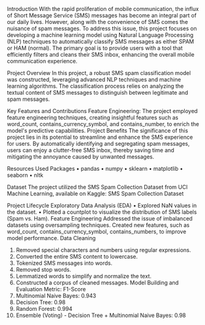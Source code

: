 Introduction
With the rapid proliferation of mobile communication, the influx of Short Message Service (SMS) messages has become an integral part of our daily lives. However, along with the convenience of SMS comes the nuisance of spam messages. To address this issue, this project focuses on developing a machine learning model using Natural Language Processing (NLP) techniques to automatically classify SMS messages as either SPAM or HAM (normal). The primary goal is to provide users with a tool that efficiently filters and cleans their SMS inbox, enhancing the overall mobile communication experience.

Project Overview
In this project, a robust SMS spam classification model was constructed, leveraging advanced NLP techniques and machine learning algorithms. The classification process relies on analyzing the textual content of SMS messages to distinguish between legitimate and spam messages.

Key Features and Contributions
Feature Engineering: The project employed feature engineering techniques, creating insightful features such as word_count, contains_currency_symbol, and contains_number, to enrich the model's predictive capabilities.
Project Benefits
The significance of this project lies in its potential to streamline and enhance the SMS experience for users. By automatically identifying and segregating spam messages, users can enjoy a clutter-free SMS inbox, thereby saving time and mitigating the annoyance caused by unwanted messages.

Resources Used
Packages
•	pandas
•	numpy
•	sklearn
•	matplotlib
•	seaborn
•	nltk

Dataset
The project utilized the SMS Spam Collection Dataset from UCI Machine Learning, available on Kaggle: SMS Spam Collection Dataset

Project Lifecycle
Exploratory Data Analysis (EDA)
•	Explored NaN values in the dataset.
•	Plotted a countplot to visualize the distribution of SMS labels (Spam vs. Ham).
Feature Engineering
Addressed the issue of imbalanced datasets using oversampling techniques.
Created new features, such as word_count, contains_currency_symbol, contains_numbers, to improve model performance.
Data Cleaning
1.	Removed special characters and numbers using regular expressions.
2.	Converted the entire SMS content to lowercase.
3.	Tokenized SMS messages into words.
4.	Removed stop words.
5.	Lemmatized words to simplify and normalize the text.
6.	Constructed a corpus of cleaned messages.
Model Building and Evaluation
Metric: F1-Score
1.	Multinomial Naive Bayes: 0.943
2.	Decision Tree: 0.98
3.	Random Forest: 0.994
4.	Ensemble (Voting) - Decision Tree + Multinomial Naive Bayes: 0.98

